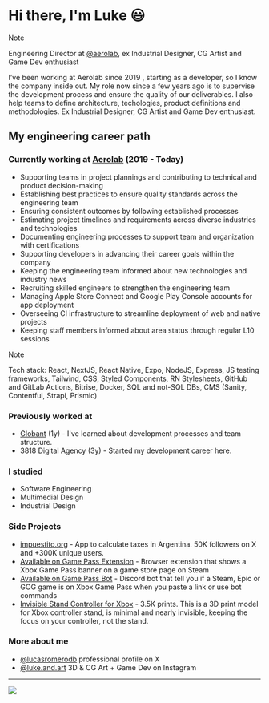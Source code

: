# Hi there, I'm Luke 😃

> [!NOTE]
> Engineering Director at [@aerolab](https://github.com/aerolab), ex Industrial Designer, CG Artist and Game Dev enthusiast

I’ve been working at Aerolab since 2019 , starting as a developer, so I know the company inside out. My role now since a few years ago is to supervise the development process and ensure the quality of our deliverables. I also help teams to define architecture, techologies, product definitions and methodologies. Ex Industrial Designer, CG Artist and Game Dev enthusiast.

## My engineering career path

### Currently working at [Aerolab](https://aerolab.co/) (2019 - Today)

- Supporting teams in project plannings and contributing to technical and product decision-making
- Establishing best practices to ensure quality standards across the engineering team
- Ensuring consistent outcomes by following established processes
- Estimating project timelines and requirements across diverse industries and technologies
- Documenting engineering processes to support team and organization with certifications
- Supporting developers in advancing their career goals within the company
- Keeping the engineering team informed about new technologies and industry news
- Recruiting skilled engineers to strengthen the engineering team
- Managing Apple Store Connect and Google Play Console accounts for app deployment 
- Overseeing CI infrastructure to streamline deployment of web and native projects
- Keeping staff members informed about area status through regular L10 sessions

> [!NOTE]
> Tech stack: React, NextJS, React Native, Expo, NodeJS, Express, JS testing frameworks, Tailwind, CSS, Styled Components, RN Stylesheets, GitHub and GitLab Actions, Bitrise, Docker, SQL and not-SQL DBs, CMS (Sanity, Contentful, Strapi, Prismic)

### Previously worked at

- [Globant](https://www.globant.com/) (1y) - I've learned about development processes and team structure.
- 3818 Digital Agency (3y) - Started my development career here.

### I studied
- Software Engineering
- Multimedial Design
- Industrial Design

### Side Projects

- [impuestito.org](https://impuestito.org) - App to calculate taxes in Argentina. 50K followers on X and +300K unique users.
- [Available on Game Pass Extension](https://chromewebstore.google.com/detail/available-on-game-pass/ogkbpenenponleoakeomjjddhjbgdadc) - Browser extension that shows a Xbox Game Pass banner on a game store page on Steam
- [Available on Game Pass Bot](https://top.gg/bot/1099038010516963469) - Discord bot that tell you if a Steam, Epic or GOG game is on Xbox Game Pass when you paste a link or use bot commands
- [Invisible Stand Controller for Xbox](https://makerworld.com/en/models/952139#profileId-920321) - 3.5K prints. This is a 3D print model for Xbox controller stand, is minimal and nearly invisible, keeping the focus on your controller, not the stand.

### More about me
- [@lucasromerodb](https://x.com/lucasromerodb) professional profile on X
- [@luke.and.art](https://www.instagram.com/luke.and.art/) 3D & CG Art + Game Dev on Instagram

---

![](https://komarev.com/ghpvc/?username=lucasromerodb&color=brightgreen)
